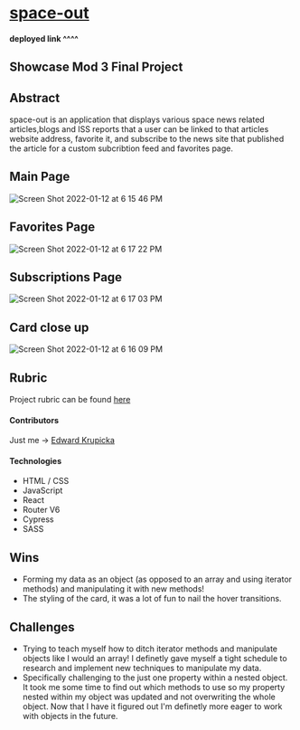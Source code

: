 # [space-out](https://edwardkrupicka.github.io/space-out/)
#### deployed link ^^^^
## Showcase Mod 3 Final Project

## Abstract
space-out is an application that displays various space news related articles,blogs and ISS reports that a user can be linked to that articles website address, favorite it, and subscribe to the news site that published the article for a custom subcribtion feed and favorites page.

## Main Page
![Screen Shot 2022-01-12 at 6 15 46 PM](https://user-images.githubusercontent.com/87044013/150140844-cd73027c-56ea-4a20-8245-d2b1e990769b.png)


## Favorites Page
![Screen Shot 2022-01-12 at 6 17 22 PM](https://user-images.githubusercontent.com/87044013/150141399-35db14ef-db85-4a39-967b-e1d3eecf0d0f.png)

## Subscriptions Page
![Screen Shot 2022-01-12 at 6 17 03 PM](https://user-images.githubusercontent.com/87044013/150141584-c793ed90-6b1b-4ff8-ae82-ed1f3b11500b.png)

## Card close up
![Screen Shot 2022-01-12 at 6 16 09 PM](https://user-images.githubusercontent.com/87044013/150141209-e7235107-eb5e-487a-8e7c-1b8fea0f334d.png)

## Rubric
Project rubric can be found [here](https://frontend.turing.edu/projects/module-3/showcase.html)

#### Contributors
Just me -> [Edward Krupicka](https://github.com/edwardkrupicka)

#### Technologies
-  HTML / CSS
-  JavaScript
-  React
-  Router V6
-  Cypress
-  SASS

## Wins
- Forming my data as an object (as opposed to an array and using iterator methods) and manipulating it with new methods!
- The styling of the card, it was a lot of fun to nail the hover transitions.

## Challenges
- Trying to teach myself how to ditch iterator methods and manipulate objects like I would an array! I definetly gave myself a tight schedule to research and implement new techniques to manipulate my data.
- Specifically challenging to the just one property within a nested object. It took me some time to find out which methods to use so my property nested within my object was updated and not overwriting the whole object. Now that I have it figured out I'm definetly more eager to work with objects in the future.
